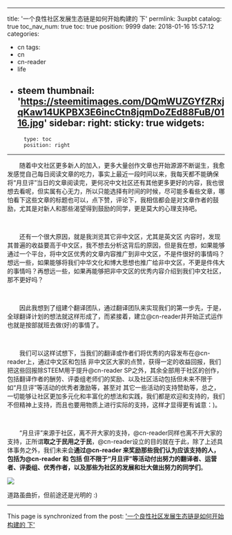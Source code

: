 
---
title: '一个良性社区发展生态链是如何开始构建的 下'
permlink: 3uxpbt
catalog: true
toc_nav_num: true
toc: true
position: 9999
date: 2018-01-16 15:57:12
categories:
- cn
tags:
- cn
- cn-reader
- life
- steem
thumbnail: 'https://steemitimages.com/DQmWUZGYfZRxjqKaw14UKPBX3E6incCtn8jqmDoZEd88FuB/0116.jpg'
sidebar:
    right:
        sticky: true
widgets:
    -
        type: toc
        position: right
---


<html>
<p>　　随着中文社区更多新人的加入，更多大量创作文章也开始源源不断诞生，我愈发感觉自己每日阅读文章的吃力，事实上最近一段时间以来，我每天都不能确保将“月旦评”当日的文章阅读完，更何况中文社区还有其他更多更好的内容，我也很想去看呢，但实属有心无力，所以只能选择有时间的时候，尽可能多看些文章，哪怕看下这些文章的标题也可以，点下赞，评论下，我相信都会是对文章作者的鼓励，尤其是对新人和那些渴望得到鼓励的同学，更是莫大的心理支持吧。</p>
<p><br></p>
<p>　　还有一个很大原因，就是我浏览其它非中文区，尤其是英文区 内容时，发现其普遍的收益要高于中文区，我不想去分析这背后的原因，但是我在想，如果能够通过一个平台，将中文区优秀的文章内容推广到非中文区，不是件很好的事情吗？想远一些，如果能够将我们中华文化和博大思想也推广给非中文区，不更是件伟大的事情吗？再想远一些，如果再能够把非中文区的优秀内容介绍到我们中文社区，那不更好吗？</p>
<p><br></p>
<p>　　因此我想到了组建个翻译团队，通过翻译团队来实现我们的第一步先，于是，全球翻译计划的想法就这样形成了，而紧接着，建立@cn-reader并开始正式运作也就是按部就班去做(好)的事情了。</p>
<p><br></p>
<p>　　我们可以这样试想下，当我们的翻译或作者们将优秀的内容发布在@cn-reader上，通过中文区和包括 非中文区大家的点赞，获得一定的收益回报，我们把这些回报除STEEM用于提升@cn-reader SP之外，其余全部用于社区的创作，包括翻译作者的酬劳、评委组老师们的奖励、以及社区活动包括但未来不限于如“月旦评”等活动的优秀者激励等，甚至对 其它一些活动的支持赞助等，总之，一切能够让社区更加多元化和丰富化的想法和实践，我们都是欢迎和支持的，我们不但精神上支持，而且也要用物质上进行实际的支持，这样才显得更有诚意：)。</p>
<p><br></p>
<p>　　“月旦评”来源于社区，离不开大家的支持，@cn-reader同样也离不开大家的支持，正所谓<strong>取之于民用之于民</strong>，@cn-reader设立的目的就在于此，除了上述具体事务之外，我们未来会<strong>通过@cn-reader 来奖励那些我们认为应该支持的人，包括为@cn-reader 和 包括 但不限于“月旦评”等活动付出努力的翻译者、运营者、评委组、优秀作者，以及那些为社区的发展和壮大做出努力的同学们</strong>。</p>
<p><img src="https://steemitimages.com/DQmWUZGYfZRxjqKaw14UKPBX3E6incCtn8jqmDoZEd88FuB/0116.jpg"/></p>
<p>道路虽曲折，但前途还是光明的 :)</p>
</html>

- - -

This page is synchronized from the post: ['一个良性社区发展生态链是如何开始构建的 下'](https://steemit.com/@rivalhw/3uxpbt)
